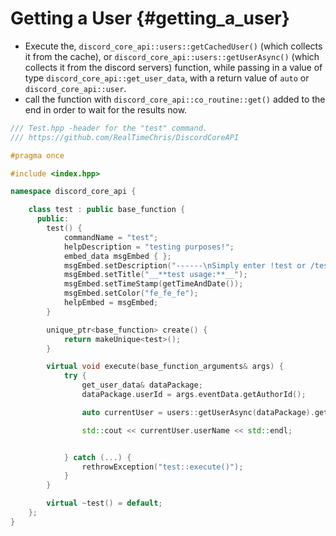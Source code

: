 Getting a User {#getting_a_user}
============
- Execute the, `discord_core_api::users::getCachedUser()` (which collects it from the cache), or `discord_core_api::users::getUserAsync()` (which collects it from the discord servers) function, while passing in a value of type `discord_core_api::get_user_data`, with a return value of `auto` or `discord_core_api::user`.
- call the function with `discord_core_api::co_routine::get()` added to the end in order to wait for the results now.

```cpp
/// Test.hpp -header for the "test" command.
/// https://github.com/RealTimeChris/DiscordCoreAPI

#pragma once

#include <index.hpp>

namespace discord_core_api {

	class test : public base_function {
	  public:
		test() {
			commandName = "test";
			helpDescription = "testing purposes!";
			embed_data msgEmbed { };
			msgEmbed.setDescription("------\nSimply enter !test or /test!\n------");
			msgEmbed.setTitle("__**test usage:**__");
			msgEmbed.setTimeStamp(getTimeAndDate());
			msgEmbed.setColor("fe_fe_fe");
			helpEmbed = msgEmbed;
		}

		unique_ptr<base_function> create() {
			return makeUnique<test>();
		}

		virtual void execute(base_function_arguments& args) {
			try {
				get_user_data& dataPackage;
				dataPackage.userId = args.eventData.getAuthorId();

				auto currentUser = users::getUserAsync(dataPackage).get();

				std::cout << currentUser.userName << std::endl;


			} catch (...) {
				rethrowException("test::execute()");
			}
		}

		virtual ~test() = default;
	};
}


```
